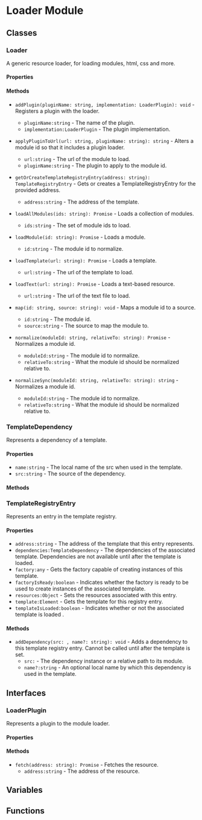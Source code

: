 # Loader Module

## Classes


### Loader

A generic resource loader, for loading modules, html, css and more.

#### Properties


#### Methods


* `addPlugin(pluginName: string, implementation: LoaderPlugin): void` - Registers a plugin with the loader.
  * `pluginName:string` - The name of the plugin.
  * `implementation:LoaderPlugin` - The plugin implementation.



* `applyPluginToUrl(url: string, pluginName: string): string` - Alters a module id so that it includes a plugin loader.
  * `url:string` - The url of the module to load.
  * `pluginName:string` - The plugin to apply to the module id.


* `getOrCreateTemplateRegistryEntry(address: string): TemplateRegistryEntry` - Gets or creates a TemplateRegistryEntry for the provided address.
  * `address:string` - The address of the template.


* `loadAllModules(ids: string): Promise` - Loads a collection of modules.
  * `ids:string` - The set of module ids to load.


* `loadModule(id: string): Promise` - Loads a module.
  * `id:string` - The module id to normalize.


* `loadTemplate(url: string): Promise` - Loads a template.
  * `url:string` - The url of the template to load.


* `loadText(url: string): Promise` - Loads a text-based resource.
  * `url:string` - The url of the text file to load.


* `map(id: string, source: string): void` - Maps a module id to a source.
  * `id:string` - The module id.
  * `source:string` - The source to map the module to.



* `normalize(moduleId: string, relativeTo: string): Promise` - Normalizes a module id.
  * `moduleId:string` - The module id to normalize.
  * `relativeTo:string` - What the module id should be normalized relative to.


* `normalizeSync(moduleId: string, relativeTo: string): string` - Normalizes a module id.
  * `moduleId:string` - The module id to normalize.
  * `relativeTo:string` - What the module id should be normalized relative to.



### TemplateDependency

Represents a dependency of a template.

#### Properties

* `name:string` - The local name of the src when used in the template.
* `src:string` - The source of the dependency.

#### Methods



### TemplateRegistryEntry

Represents an entry in the template registry.

#### Properties

* `address:string` - The address of the template that this entry represents.
* `dependencies:TemplateDependency` - The dependencies of the associated template. Dependencies are not available until after the template is loaded.
* `factory:any` - Gets the factory capable of creating instances of this template.
* `factoryIsReady:boolean` - Indicates whether the factory is ready to be used to create instances of the associated template.
* `resources:Object` - Sets the resources associated with this entry.
* `template:Element` - Gets the template for this registry entry.
* `templateIsLoaded:boolean` - Indicates whether or not the associated template is loaded .

#### Methods


* `addDependency(src: , name?: string): void` - Adds a dependency to this template registry entry. Cannot be called until after the template is set.
  * `src:` - The dependency instance or a relative path to its module.
  * `name?:string` - An optional local name by which this dependency is used in the template.




## Interfaces


### LoaderPlugin

Represents a plugin to the module loader.

#### Properties


#### Methods


* `fetch(address: string): Promise` - Fetches the resource.
  * `address:string` - The address of the resource.



## Variables


## Functions

